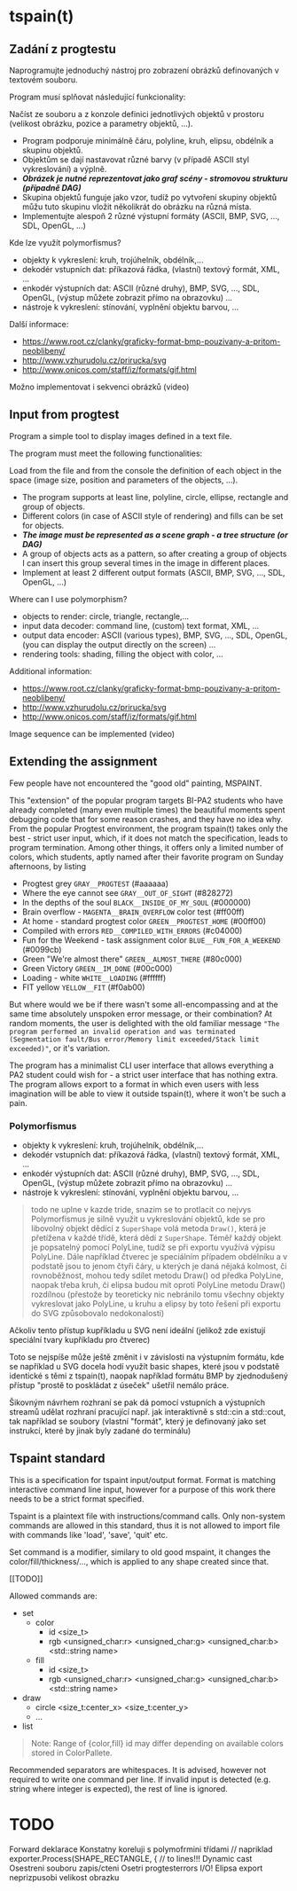 # tspain(t)

## Zadání z progtestu
Naprogramujte jednoduchý nástroj pro zobrazení obrázků definovaných v textovém souboru.

Program musí splňovat následující funkcionality:

Načíst ze souboru a z konzole definici jednotlivých objektů v prostoru (velikost obrázku, pozice a parametry objektů, ...).
- Program podporuje minimálně čáru, polyline, kruh, elipsu, obdélník a skupinu objektů.
- Objektům se dají nastavovat různé barvy (v případě ASCII styl vykreslování) a výplně.
- ***Obrázek je nutné reprezentovat jako graf scény - stromovou strukturu (případně DAG)***
- Skupina objektů funguje jako vzor, tudíž po vytvoření skupiny objektů můžu tuto skupinu vložit několikrát do obrázku na různá místa.
- Implementujte alespoň 2 různé výstupní formáty (ASCII, BMP, SVG, ..., SDL, OpenGL, ...)

Kde lze využít polymorfismus?

- objekty k vykreslení: kruh, trojúhelník, obdélník,...
- dekodér vstupních dat: příkazová řádka, (vlastní) textový formát, XML, ...
- enkodér výstupních dat: ASCII (různé druhy), BMP, SVG, ..., SDL, OpenGL, (výstup můžete zobrazit přímo na obrazovku) ...
- nástroje k vykreslení: stínování, vyplnění objektu barvou, ...

Další informace:

- https://www.root.cz/clanky/graficky-format-bmp-pouzivany-a-pritom-neoblibeny/
- http://www.vzhurudolu.cz/prirucka/svg
- http://www.onicos.com/staff/iz/formats/gif.html

Možno implementovat i sekvenci obrázků (video)


## Input from progtest
Program a simple tool to display images defined in a text file.

The program must meet the following functionalities:

Load from the file and from the console the definition of each object in the space (image size, position and parameters of the objects, ...).
- The program supports at least line, polyline, circle, ellipse, rectangle and group of objects.
- Different colors (in case of ASCII style of rendering) and fills can be set for objects.
- ***The image must be represented as a scene graph - a tree structure (or DAG)***
- A group of objects acts as a pattern, so after creating a group of objects I can insert this group several times in the image in different places.
- Implement at least 2 different output formats (ASCII, BMP, SVG, ..., SDL, OpenGL, ...)

Where can I use polymorphism?

- objects to render: circle, triangle, rectangle,...
- input data decoder: command line, (custom) text format, XML, ...
- output data encoder: ASCII (various types), BMP, SVG, ..., SDL, OpenGL, (you can display the output directly on the screen) ...
- rendering tools: shading, filling the object with color, ...

Additional information:

- https://www.root.cz/clanky/graficky-format-bmp-pouzivany-a-pritom-neoblibeny/
- http://www.vzhurudolu.cz/prirucka/svg
- http://www.onicos.com/staff/iz/formats/gif.html

Image sequence can be implemented (video)

## Extending the assignment

Few people have not encountered the "good old" painting, MSPAINT.

This "extension" of the popular program targets BI-PA2 students who have already completed (many even multiple times) 
the beautiful moments spent debugging code that for some reason crashes, and they have no idea why. 
From the popular Progtest environment, the program tspain(t) takes only the best - strict user input, which, 
if it does not match the specification, leads to program termination.
Among other things, it offers only a limited number of colors, which students, aptly named after their favorite program on
Sunday afternoons, by listing

- Progtest grey `GRAY__PROGTEST` (#aaaaaa)
- Where the eye cannot see `GRAY__OUT_OF_SIGHT` (#828272)
- In the depths of the soul `BLACK__INSIDE_OF_MY_SOUL` (#000000)
- Brain overflow - `MAGENTA__BRAIN_OVERFLOW` color test (#ff00ff)
- At home - standard progtest color `GREEN__PROGTEST_HOME` (#00ff00)
- Compiled with errors `RED__COMPILED_WITH_ERRORS` (#c04000)
- Fun for the Weekend - task assignment color `BLUE__FUN_FOR_A_WEEKEND` (#0099cb)
- Green "We're almost there" `GREEN__ALMOST_THERE` (#80c000)
- Green Victory `GREEN__IM_DONE` (#00c000)
- Loading - white `WHITE__LOADING` (#ffffff)
- FIT yellow `YELLOW__FIT` (#f0ab00)


But where would we be if there wasn't some all-encompassing and at the same time absolutely unspoken error message, 
or their combination? At random moments, the user is delighted with the old familiar message
`"The program performed an invalid operation and was terminated (Segmentation fault/Bus error/Memory limit exceeded/Stack limit exceeded)"`,
or it's variation. 

The program has a minimalist CLI user interface that allows everything a PA2 student could wish for - a strict
user interface that has nothing extra.
The program allows export to a format in which even users with less imagination will be able to view it 
outside tspain(t), where it won't be such a pain.

### Polymorfismus 


- objekty k vykreslení: kruh, trojúhelník, obdélník,...
- dekodér vstupních dat: příkazová řádka, (vlastní) textový formát, XML, ...
- enkodér výstupních dat: ASCII (různé druhy), BMP, SVG, ..., SDL, OpenGL, (výstup můžete zobrazit přímo na obrazovku) ...
- nástroje k vykreslení: stínování, vyplnění objektu barvou, ...

> todo ne uplne v kazde tride, snazim se to protlacit co nejvys 
Polymorfismus je silně využit u vykreslování objektů, kde se pro libovolný objekt dědící z `SuperShape` volá metoda `Draw()`, 
která je přetížena v každé třídě, která dědí z `SuperShape`. Téměř každý objekt je popsatelný pomocí PolyLine, 
tudíž se při exportu využívá výpisu PolyLine.
Dále například čtverec je speciálním případem obdélníku a v podstatě jsou to jenom čtyři čáry, u kterých je daná nějaká
kolmost, či rovnoběžnost, mohou tedy sdílet metodu Draw() od předka PolyLine, naopak třeba kruh, či elipsa budou mít 
oproti PolyLine metodu Draw() rozdílnou (přestože by teoreticky nic nebránilo tomu všechny objekty vykreslovat jako 
PolyLine, u kruhu a elipsy by toto řešení při exportu do SVG způsobovalo nedokonalosti)


Ačkoliv tento přístup kupříkladu u SVG není ideální (jelikož zde existují speciální tvary kupříkladu pro čtverec)

Toto se nejspíše může ještě změnit i v závislosti na výstupním formátu, kde 
se například u SVG docela hodí využít basic shapes, které jsou v podstatě identické s těmi z tspain(t), naopak například 
formátu BMP by zjednodušený přístup "prostě to poskládat z úseček" ušetřil nemálo práce. 

Šikovným návrhem rozhraní se pak dá pomocí vstupních a výstupních streamů udělat rozhraní pracující např. jak interaktivně
s std::cin a std::cout, tak například se soubory (vlastní "formát", který je definovaný jako set instrukcí, které by jinak 
byly zadané do terminálu)


## Tspaint standard 

This is a specification for tspaint input/output format. Format is matching interactive command line input, however 
for a purpose of this work there needs to be a strict format specified.

Tspaint is a plaintext file with instructions/command calls. Only non-system commands are allowed in this standard, 
thus it is not allowed to import file with commands like 'load', 'save', 'quit' etc. 

Set command is a modifier, similary to old good mspaint, it changes the color/fill/thickness/..., which is applied to 
any shape created since that. 

[[TODO]]

Allowed commands are:
- set
  - color
    - id <size_t>
    - rgb <unsigned_char:r> <unsigned_char:g> <unsigned_char:b> <std::string name> 
  - fill
    - id <size_t> 
    - rgb <unsigned_char:r> <unsigned_char:g> <unsigned_char:b> <std::string name>
- draw
  - circle <size_t:center_x> <size_t:center_y> 
  - ...
- list

> Note: Range of {color,fill} id may differ depending on available colors stored in ColorPallete. 

Recommended separators are whitespaces. It is advised, however not required to write one command per line. 
If invalid input is detected (e.g. string where integer is expected), the rest of line is ignored.


# TODO
Forward deklarace
Konstatny koreluji s polymofrmini třídami // napriklad     exporter.Process(SHAPE_RECTANGLE, { // to lines!!!
Dynamic cast
Osestreni souboru zapis/cteni
Osetri progtesterrors I/O! 
Elipsa export neprizpusobi velikost obrazku
